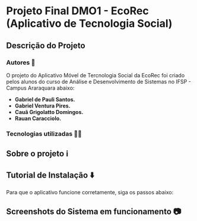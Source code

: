 # Projeto Final DMO1 - EcoRec (Aplicativo de Tecnologia Social)

## Descrição do Projeto

### Autores 👤

O projeto do Aplicativo Móvel de Tercnologia Social da EcoRec foi criado pelos alunos do curso de Análise e Desenvolvimento de Sistemas no IFSP - Campus Araraquara abaixo:
- **Gabriel de Pauli Santos.**
- **Gabriel Ventura Pires.**
- **Cauã Grigolatto Domingos.**
- **Rauan Caracciolo.**

### Tecnologias utilizadas 👩‍💻



## Sobre o projeto ℹ



## Tutorial de Instalação ⬇️

Para que o aplicativo funcione corretamente, siga os passos abaixo:


## Screenshots do Sistema em funcionamento 📷

